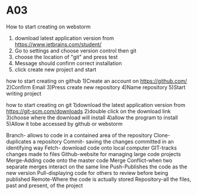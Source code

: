 # A03

How to start creating on webstorm
1) download latest application version from https://www.jetbrains.com/student/  
2) Go to settings and choose version control then git
3) choose the location of "git" and press test
4) Message should confirm correct installation
5) click create new project and start

how to start creating on github
1)Create an account on https://github.com/
2)Confirm Email
3)Press create new repository
4)Name repository
5)Start writing project

how to start creating on git
1)download the latest application version from https://git-scm.com/downloads
2)double click on the download link
3)choose where the download will install
4)allow the program to install
5)Allow it tobe accessed by github or webstorm

Branch- allows to code in a contained area of the repository
Clone- duplicates a repository
Commit- saving the changes committed in an identifying way
Fetch- download code onto local computer
GIT-tracks changes made to files
Github-website for managing large code projects
Merge-Adding code onto the master code
Merge Conflict-when two separate merges interact on the same line
Push-Publishes the code as the new version
Pull-displaying code for others to review before being published
Remote-Where the code is actually stored
Repository-all the files, past and present, of the project
